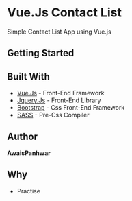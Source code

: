 # Vue.Js Contact List

Simple Contact List App using Vue.js

## Getting Started

## Built With

* [Vue.Js](https://vuejs.org/) - Front-End Framework
* [Jquery.Js](https://jquery.com/) - Front-End Library
* [Bootstrap](https://vuejs.org/) - Css Front-End Framework
* [SASS](http://sass-lang.com/) - Pre-Css Compiler

## Author

**AwaisPanhwar**

## Why

* Practise

